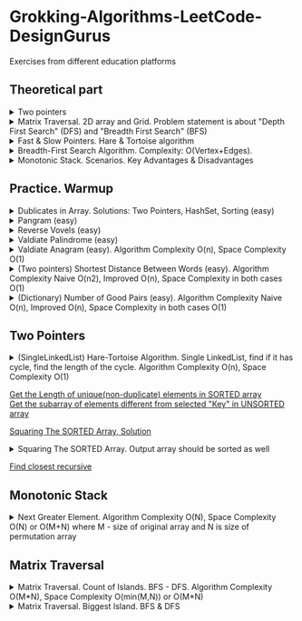 # Grokking-Algorithms-LeetCode-DesignGurus
Exercises from different education platforms

## Theoretical part

<details>
<summary>Two pointers</summary>

 ![image](https://github.com/Glareone/Grokking-Algorithms-LeetCode-DesignGurus/assets/4239376/085a5b4e-29b9-406e-a25c-b76fe25661af)
</details>

<details>
<summary>Matrix Traversal. 2D array and Grid. Problem statement is about "Depth First Search" (DFS) and "Breadth First Search" (BFS)</summary>

![image](https://github.com/Glareone/Grokking-Algorithms-LeetCode-DesignGurus/assets/4239376/543404eb-0f83-420f-9a02-73b29dcb7f15)

Example:  
![image](https://github.com/Glareone/Grokking-Algorithms-LeetCode-DesignGurus/assets/4239376/6c4727a7-7ee9-4356-83ca-f12f2b9e6c22)  

Solution:  
![image](https://github.com/Glareone/Grokking-Algorithms-LeetCode-DesignGurus/assets/4239376/182f531d-696c-426f-bb95-cb48128541da)  
</details>

<details>
<summary>Fast & Slow Pointers. Hare & Tortoise algorithm</summary>

![image](https://github.com/Glareone/Grokking-Algorithms-LeetCode-DesignGurus/assets/4239376/80dd75ba-065c-43bb-8897-ddcf6374c674)  
![image](https://github.com/Glareone/Grokking-Algorithms-LeetCode-DesignGurus/assets/4239376/c6815cfa-bbed-4fa4-910c-06f13f0d0c4b)  
![image](https://github.com/Glareone/Grokking-Algorithms-LeetCode-DesignGurus/assets/4239376/e17d38c3-eacc-41ee-981b-5a7aebf039d3)  

PseudoCode:  
![image](https://github.com/Glareone/Grokking-Algorithms-LeetCode-DesignGurus/assets/4239376/34e948a5-20c9-4597-ae78-77f816928386)
</details>

<details>
<summary>Breadth-First Search Algorithm. Complexity: O(Vertex+Edges).</summary>

**In General:**  
This algorithm is widely used in graphs. It may answer on the following questions:  
1. Is there a way from A to B?  
2. What the shortest way from A to B?

**In practice:**  
1. It could be useful to make a search among your friends by criteria.
2. It also could be useful for grammar during writing: find the closest word you wanted to write: ALGORIPM -> ALGORITM.  

**P.S.**  
If you want to find the closest contact in graph by criteria ("who may sell your mangos") - you also need to use **QUEUE** and **HashSet\List**  
![image](https://github.com/Glareone/Grokking-Algorithms-LeetCode-DesignGurus/assets/4239376/0877df84-722b-41b3-8375-12d602dfc427)

</details>

<details>
<summary>Monotonic Stack. Scenarios. Key Advantages & Disadvantages</summary>

<img width="829" alt="image" src="https://github.com/Glareone/Grokking-Algorithms-LeetCode-DesignGurus/assets/4239376/d4a2d754-b2fd-4507-a4a0-0f8e9a8a7e46">
<img width="838" alt="image" src="https://github.com/Glareone/Grokking-Algorithms-LeetCode-DesignGurus/assets/4239376/113d1210-34dd-418d-b711-d7b1053f4cad">
<img width="831" alt="image" src="https://github.com/Glareone/Grokking-Algorithms-LeetCode-DesignGurus/assets/4239376/ab921e68-7f75-49eb-b868-10fdb2d23420">
<img width="818" alt="image" src="https://github.com/Glareone/Grokking-Algorithms-LeetCode-DesignGurus/assets/4239376/2fdc62aa-d136-444a-a052-579f1119aaf1">
<img width="830" alt="image" src="https://github.com/Glareone/Grokking-Algorithms-LeetCode-DesignGurus/assets/4239376/75628ad9-a3cc-441f-a78b-8725aab9b3b7">

### Advantages & Disadvantages
<img width="960" alt="image" src="https://github.com/Glareone/Grokking-Algorithms-LeetCode-DesignGurus/assets/4239376/5a17f535-84f1-46af-9be4-5c559d49a2f5">

</details>

## Practice. Warmup
<details>
<summary>Dublicates in Array. Solutions: Two Pointers, HashSet, Sorting (easy)</summary>
  
Solved here: https://dotnetfiddle.net/nYtY6c

#### Brute Force: Two pointers
![image](https://github.com/Glareone/Grokking-Algorithms-LeetCode-DesignGurus/assets/4239376/36d19e0a-41c3-428f-93c1-0b2f61a0eb6c)  
![image](https://github.com/Glareone/Grokking-Algorithms-LeetCode-DesignGurus/assets/4239376/44add527-59e4-4ddf-8bb8-c9dbe463edaa)  


#### Using HashSet
![image](https://github.com/Glareone/Grokking-Algorithms-LeetCode-DesignGurus/assets/4239376/2da0c979-932c-473a-b9a2-3ba73d688b1c)

#### Sorting
![image](https://github.com/Glareone/Grokking-Algorithms-LeetCode-DesignGurus/assets/4239376/69ced3b4-6778-4b3c-9cc0-89a594a2538e)

![image](https://github.com/Glareone/Grokking-Algorithms-LeetCode-DesignGurus/assets/4239376/e6484eb6-00c4-4c50-8444-faa051396d17)
</details>

<details>
<summary>Pangram (easy)</summary>

![image](https://github.com/Glareone/Grokking-Algorithms-LeetCode-DesignGurus/assets/4239376/3eae3692-28ed-4606-a7c9-560b364c591d)  
Solved with Dictionary here: https://dotnetfiddle.net/uS1jWC
</details>

<details>
<summary>Reverse Vovels (easy)</summary>

![image](https://github.com/Glareone/Grokking-Algorithms-LeetCode-DesignGurus/assets/4239376/c4323a97-84aa-41cb-a215-5df3f198e123)  
[Solved here using char[] and string.Create](https://github.com/Glareone/Grokking-Algorithms-LeetCode-DesignGurus/blob/main/warm-up-labs/Warmup/ReverseVowels/ReverseVowels.cs)  
</details>

<details>
<summary>Valdiate Palindrome (easy)</summary>

![image](https://github.com/Glareone/Grokking-Algorithms-LeetCode-DesignGurus/assets/4239376/48bf7f0c-c807-4b58-aa2a-91d343c9c175)  
[Solved here using char[] and without allocating extra space](https://github.com/Glareone/Grokking-Algorithms-LeetCode-DesignGurus/blob/main/warm-up-labs/Warmup/ValidPalindrome/PalindromeValidation.cs)    \
</details>

<details>
<summary>Valdiate Anagram (easy). Algorithm Complexity O(n), Space Complexity O(1)</summary>

![image](https://github.com/Glareone/Grokking-Algorithms-LeetCode-DesignGurus/assets/4239376/72897af6-c9be-4bb3-9608-a35b39774414)   
[Solved using Dict here](https://github.com/Glareone/Grokking-Algorithms-LeetCode-DesignGurus/blob/main/warm-up-labs/Warmup/ValidAnagram/AnagramValidation.cs) 
</details>

<details>
<summary>(Two pointers) Shortest Distance Between Words (easy). Algorithm Complexity Naive O(n2), Improved O(n), Space Complexity in both cases O(1)</summary>

![image](https://github.com/Glareone/Grokking-Algorithms-LeetCode-DesignGurus/assets/4239376/28758626-0154-4b21-aced-c5f97f7a75e1)  
Solved here:[WordDistance](https://github.com/Glareone/Grokking-Algorithms-LeetCode-DesignGurus/blob/main/warm-up-labs/Warmup/WordDistance/WordDistance.cs)  
</details>

<details>
<summary>(Dictionary) Number of Good Pairs (easy). Algorithm Complexity Naive O(n), Improved O(n), Space Complexity in both cases O(1)</summary>

![image](https://github.com/Glareone/Grokking-Algorithms-LeetCode-DesignGurus/assets/4239376/f8c4a8c6-0949-4979-945c-f724dbe94241)   
Solved here:[Number of good pairs](https://github.com/Glareone/Grokking-Algorithms-LeetCode-DesignGurus/blob/main/warm-up-labs/Warmup/NumberOfGoodPairs/NumberOfGoodPairs.cs)  
</details>

## Two Pointers
<details>
<summary>(SingleLinkedList) Hare-Tortoise Algorithm. Single LinkedList, find if it has cycle, find the length of the cycle. Algorithm Complexity O(n), Space Complexity O(1)</summary>

 ![image](https://github.com/Glareone/Grokking-Algorithms-LeetCode-DesignGurus/assets/4239376/52a2f675-1e9b-4051-806d-d6f1998bb9b2)    
 Solved here: [Hare Tortoise Algorithm](https://github.com/Glareone/Grokking-Algorithms-LeetCode-DesignGurus/blob/main/fast-slow-pointers/FastSlowPointers/LinkedListCycle/SinglyLinkedList.cs)  
</details>

[Get the Length of unique(non-duplicate) elements in SORTED array](https://github.com/Glareone/Grokking-Algorithms-LeetCode-DesignGurus/blob/main/main/DesignGugus.Algorithms/DesignGugus.TwoPointers/FindNonDuplicateArrayInstancesSortedArray.cs)  
[Get the subarray of elements different from selected "Key" in UNSORTED array](https://github.com/Glareone/Grokking-Algorithms-LeetCode-DesignGurus/blob/main/main/DesignGugus.Algorithms/DesignGugus.TwoPointers/FindNonDuplicateSubArrayUnsortedArray.cs)

[Squaring The SORTED Array, Solution](https://github.com/Glareone/Grokking-Algorithms-LeetCode-DesignGurus/blob/main/main/DesignGugus.Algorithms/DesignGugus.TwoPointers/SquarringASortedArray.cs)  
<details>
 <summary>Squaring The SORTED Array. Output array should be sorted as well</summary>
 
 <img width="834" alt="image" src="https://github.com/Glareone/Grokking-Algorithms-LeetCode-DesignGurus/assets/4239376/e2531f48-818c-469c-8c16-746c795022fb">
</details>

[Find closest recursive](https://github.com/Glareone/Grokking-Algorithms-LeetCode-DesignGurus/blob/main/main/DesignGugus.Algorithms/DesignGugus.TwoPointers/FindClosestRecursive.cs)  
 
## Monotonic Stack
<details>
<summary>Next Greater Element. Algorithm Complexity O(N), Space Complexity O(N) or O(M+N) where M - size of original array and N is size of permutation array</summary>

 https://github.com/Glareone/Grokking-Algorithms-LeetCode-DesignGurus/blob/main/monotonic-stack/MonotonicStack/NextGreaterElement/NextGreaterElementHelper.cs
</details>

## Matrix Traversal
<details>
<summary>Matrix Traversal. Count of Islands. BFS - DFS. Algorithm Complexity O(M*N), Space Complexity O(min(M,N)) or O(M*N)</summary>

 https://github.com/Glareone/Grokking-Algorithms-LeetCode-DesignGurus/blob/main/island-matrix-traversal/IslandMatrixTraversal/NumberOfIslands/Program.cs
</details>

<details>
<summary>Matrix Traversal. Biggest Island. BFS & DFS</summary>

https://github.com/Glareone/Grokking-Algorithms-LeetCode-DesignGurus/blob/traversal-matrix-islands/island-matrix-traversal/IslandMatrixTraversal/BiggestIsland/BiggestIslands.cs
</details>
